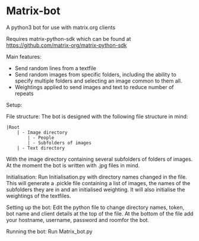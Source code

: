 # Matrix-bot
A python3 bot for use with matrix.org clients

Requires matrix-python-sdk which can be found at https://github.com/matrix-org/matrix-python-sdk

Main features:

- Send random lines from a textfile
- Send random images from specific folders, including the ability to specify multiple folders and selecting an image common to them all.
- Weightings applied to send images and text to reduce number of repeats




Setup:

File structure:
The bot is designed with the following file structure in mind:

    |Root
        | - Image directory 
            | - People 
            | - Subfolders of images 
        | - Text directory

With the image directory containing several subfolders of folders of images. At the moment the bot is written with .jpg files in mind.

Initialisation:
Run Initialisation.py with directory names changed in the file. This will generate a .pickle file containing a list of images, the names of the subfolders they are in and an initialised weighting. It will also initialise the weightings of the textfiles.

Setting up the bot:
Edit the python file to change directory names, token, bot name and client details at the top of the file.
At the bottom of the file add your hostname, username, password and roomfor the bot.

Running the bot:
Run Matrix_bot.py

